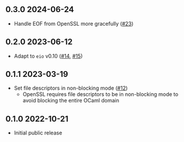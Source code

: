 0.3.0 2024-06-24
--------------

- Handle EOF from OpenSSL more gracefully
  ([#23](https://github.com/anmonteiro/eio-ssl/pull/23))

0.2.0 2023-06-12
--------------

- Adapt to `eio` v0.10 ([#14](https://github.com/anmonteiro/eio-ssl/pull/14),
  [#15](https://github.com/anmonteiro/eio-ssl/pull/15))

0.1.1 2023-03-19
--------------

- Set file descriptors in non-blocking mode
  ([#12](https://github.com/anmonteiro/eio-ssl/pull/12))
  - OpenSSL requires file descriptors to be in non-blocking mode to avoid
    blocking the entire OCaml domain

0.1.0 2022-10-21
--------------

- Initial public release
